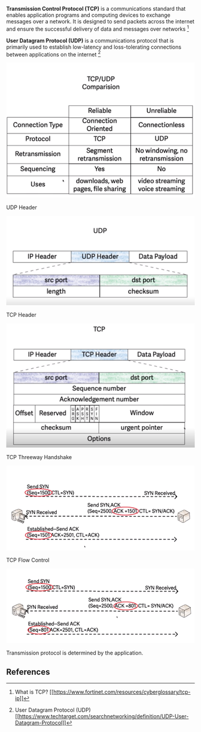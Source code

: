 **Transmission Control Protocol (TCP)** is a communications standard that enables application programs and computing devices to exchange messages over a network. It is designed to send packets across the internet and ensure the successful delivery of data and messages over networks [^1]

**User Datagram Protocol (UDP)** is a communications protocol that is primarily used to establish low-latency and loss-tolerating connections between applications on the internet [^2]


![Comparison Table](../docs/assets/chapter-01/sec08/image01.png)

UDP Header

![UDP Header](../docs/assets/chapter-01/sec08/image02.png)

TCP Header

![TCP Header](../docs/assets/chapter-01/sec08/image03.png)

TCP Threeway Handshake

![3-way Handshake](../docs/assets/chapter-01/sec08/image04.png)

TCP Flow Control

![Flow Control](../docs/assets/chapter-01/sec08/image05.png)

Transmission protocol is determined by the application.

## References
[^1]: What is TCP? [[https://www.fortinet.com/resources/cyberglossary/tcp-ip]]
[^2]: User Datagram Protocol (UDP) [[https://www.techtarget.com/searchnetworking/definition/UDP-User-Datagram-Protocol]]